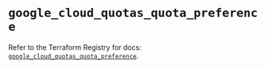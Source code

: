 # `google_cloud_quotas_quota_preference`

Refer to the Terraform Registry for docs: [`google_cloud_quotas_quota_preference`](https://registry.terraform.io/providers/hashicorp/google/6.3.0/docs/resources/cloud_quotas_quota_preference).
